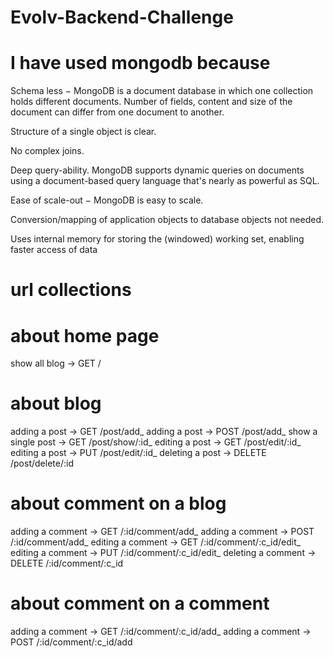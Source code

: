 # Evolv-Backend-Challenge

# I have used mongodb because

Schema less − MongoDB is a document database in which one collection holds different documents. Number of fields, content and size of the document can differ from one document to another.

Structure of a single object is clear.

No complex joins.

Deep query-ability. MongoDB supports dynamic queries on documents using a document-based query language that's nearly as powerful as SQL.

Ease of scale-out − MongoDB is easy to scale.

Conversion/mapping of application objects to database objects not needed.

Uses internal memory for storing the (windowed) working set, enabling faster access of data



# url collections

# about home page

show all blog -> GET /

# about blog
adding a post -> GET /post/add_
adding a post -> POST /post/add_
show a single post -> GET /post/show/:id_
editing a post -> GET /post/edit/:id_
editing a post -> PUT /post/edit/:id_
deleting a post -> DELETE /post/delete/:id

# about comment on a blog

adding a comment -> GET /:id/comment/add_
adding a comment -> POST /:id/comment/add_
editing a comment -> GET /:id/comment/:c_id/edit_
editing a comment -> PUT /:id/comment/:c_id/edit_
deleting a comment -> DELETE /:id/comment/:c_id


# about comment on a comment

adding a comment -> GET /:id/comment/:c_id/add_
adding a comment -> POST /:id/comment/:c_id/add
